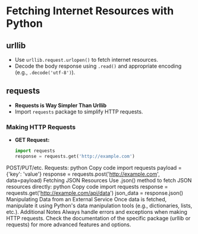 # Fetching Internet Resources with Python

## urllib

- Use `urllib.request.urlopen()` to fetch internet resources.
- Decode the body response using `.read()` and appropriate encoding (e.g., `.decode('utf-8')`).

## requests

- **Requests is Way Simpler Than Urllib**
- Import `requests` package to simplify HTTP requests.

### Making HTTP Requests

- **GET Request:**
  ```python
  import requests
  response = requests.get('http://example.com')
POST/PUT/etc. Requests:
python
Copy code
import requests
payload = {'key': 'value'}
response = requests.post('http://example.com', data=payload)
Fetching JSON Resources
Use .json() method to fetch JSON resources directly:
python
Copy code
import requests
response = requests.get('http://example.com/api/data')
json_data = response.json()
Manipulating Data from an External Service
Once data is fetched, manipulate it using Python's data manipulation tools (e.g., dictionaries, lists, etc.).
Additional Notes
Always handle errors and exceptions when making HTTP requests.
Check the documentation of the specific package (urllib or requests) for more advanced features and options.
